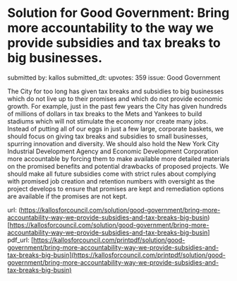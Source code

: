 # Solution for Good Government: Bring more accountability to the way we provide subsidies and tax breaks to big businesses. #

submitted by: kallos
submitted_dt: 
upvotes: 359
issue: Good Government

The City for too long has given tax breaks and subsidies to big businesses which do not live up to their promises and which do not provide economic growth. For example, just in the past few years the City has given hundreds of millions of dollars in tax breaks to the Mets and Yankees to build stadiums which will not stimulate the economy nor create many jobs. Instead of putting all of our eggs in just a few large, corporate baskets, we should focus on giving tax breaks and subsidies to small businesses, spurring innovation and diversity. We should also hold the New York City Industrial Development Agency and Economic Development Corporation more accountable by forcing them to make available more detailed materials on the promised benefits and potential drawbacks of proposed projects. We should make all future subsidies come with strict rules about complying with promised job creation and retention numbers with oversight as the project develops to ensure that promises are kept and remediation options are available if the promises are not kept.

url: (https://kallosforcouncil.com/solution/good-government/bring-more-accountability-way-we-provide-subsidies-and-tax-breaks-big-busin)[https://kallosforcouncil.com/solution/good-government/bring-more-accountability-way-we-provide-subsidies-and-tax-breaks-big-busin]
pdf_url: [https://kallosforcouncil.com/printpdf/solution/good-government/bring-more-accountability-way-we-provide-subsidies-and-tax-breaks-big-busin](https://kallosforcouncil.com/printpdf/solution/good-government/bring-more-accountability-way-we-provide-subsidies-and-tax-breaks-big-busin)